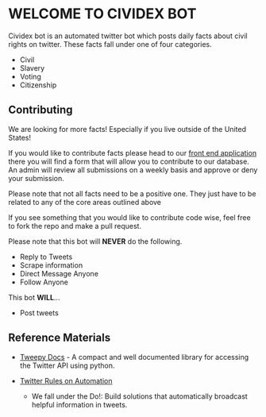 # WELCOME TO CIVIDEX BOT

Cividex bot is an automated twitter bot which posts daily facts about civil rights on twitter. These facts fall under one of four categories.

- Civil
- Slavery
- Voting
- Citizenship



## Contributing 

We are looking for more facts! Especially if you live outside of the United States! 

If you would like to contribute facts please head to our [front end application](cividex-frontend.vercel.app/) there you will find a form that will allow you to contribute to our database. An admin will review all submissions on a weekly basis and approve or deny your submission.  

Please note that not all facts need to be a positive one. They just have to be related to any of the core areas outlined above

If you see something that you would like to contribute code wise, feel free to fork the repo and make a pull request. 

Please note that this bot will **NEVER** do the following.

- Reply to Tweets
- Scrape information
- Direct Message Anyone
- Follow Anyone

This bot **WILL**...

- Post tweets

## Reference Materials

- [Tweepy Docs](http://www.tweepy.org/) - A compact and well documented library for accessing the Twitter API using python.

- [Twitter Rules on Automation](https://support.twitter.com/articles/76915)
    - We fall under the Do!: Build solutions that automatically broadcast helpful information in tweets.
